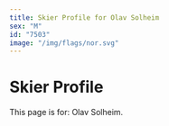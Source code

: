 ```yaml
---
title: Skier Profile for Olav Solheim
sex: "M"
id: "7503"
image: "/img/flags/nor.svg" 
---
```


# Skier Profile

This page is for: Olav Solheim.
    